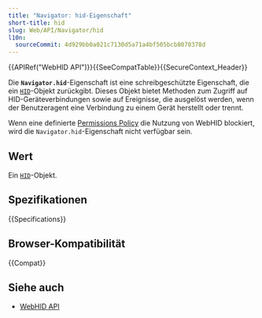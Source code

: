 ```yaml
---
title: "Navigator: hid-Eigenschaft"
short-title: hid
slug: Web/API/Navigator/hid
l10n:
  sourceCommit: 4d929bb0a021c7130d5a71a4bf505bcb8070378d
---
```


{{APIRef("WebHID API")}}{{SeeCompatTable}}{{SecureContext_Header}}

Die **`Navigator.hid`**-Eigenschaft ist eine schreibgeschützte Eigenschaft, die ein [`HID`](/de/docs/Web/API/HID)-Objekt zurückgibt. Dieses Objekt bietet Methoden zum Zugriff auf HID-Geräteverbindungen sowie auf Ereignisse, die ausgelöst werden, wenn der Benutzeragent eine Verbindung zu einem Gerät herstellt oder trennt.

Wenn eine definierte [Permissions Policy](/de/docs/Web/HTTP/Guides/Permissions_Policy) die Nutzung von WebHID blockiert, wird die `Navigator.hid`-Eigenschaft nicht verfügbar sein.

## Wert

Ein [`HID`](/de/docs/Web/API/HID)-Objekt.

## Spezifikationen

{{Specifications}}

## Browser-Kompatibilität

{{Compat}}

## Siehe auch

- [WebHID API](/de/docs/Web/API/WebHID_API)
